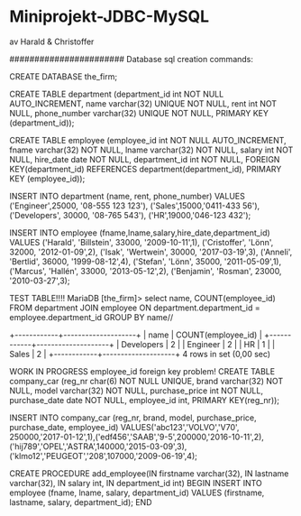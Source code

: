 # Miniprojekt-JDBC-MySQL
av Harald & Christoffer

#######################
Database sql creation commands:

CREATE DATABASE the_firm;

CREATE TABLE department (department_id int NOT NULL AUTO_INCREMENT, name varchar(32) 
UNIQUE NOT NULL, rent int NOT NULL, phone_number varchar(32) UNIQUE NOT NULL, PRIMARY 
KEY (department_id));

CREATE TABLE employee (employee_id int NOT NULL AUTO_INCREMENT, fname varchar(32) NOT NULL, lname varchar(32) NOT NULL, salary int NOT NULL, hire_date date NOT NULL, department_id int NOT NULL, FOREIGN KEY(department_id) REFERENCES department(department_id), PRIMARY KEY (employee_id));


INSERT INTO department (name, rent, phone_number) VALUES ('Engineer',25000, '08-555 123 123'), ('Sales',15000,'0411-433 56'), 
('Developers', 30000, '08-765 543'), ('HR',19000,'046-123 432');

INSERT INTO employee (fname,lname,salary,hire_date,department_id) VALUES   ('Harald', 'Billstein', 33000, '2009-10-11',1), 
  ('Cristoffer', 'Lönn', 32000, '2012-01-09',2),   ('Isak', 'Wertwein', 30000, '2017-03-19',3),   ('Anneli', 'Bertlid', 36000, 
'1999-08-12',4),   ('Stefan', 'Lönn', 35000, '2011-05-09',1), ('Marcus', 'Hallén', 33000, '2013-05-12',2),   ('Benjamin', 'Rosman', 
23000, '2010-03-27',3);


TEST TABLE!!!!
MariaDB [the_firm]> select name, COUNT(employee_id) FROM department JOIN employee ON department.department_id = employee.department_id
 GROUP BY name//

+------------+--------------------+
| name       | COUNT(employee_id) |
+------------+--------------------+
| Developers |                  2 |
| Engineer   |                  2 |
| HR         |                  1 |
| Sales      |                  2 |
+------------+--------------------+
4 rows in set (0,00 sec)



WORK IN PROGRESS employee_id foreign key problem!
CREATE TABLE company_car (reg_nr char(6) NOT NULL UNIQUE, brand varchar(32) NOT NULL, model varchar(32) NOT NULL, purchase_price int 
NOT NULL, purchase_date date NOT NULL, employee_id int, PRIMARY KEY(reg_nr));

INSERT INTO company_car (reg_nr, brand, model, purchase_price, purchase_date, employee_id) VALUES('abc123','VOLVO','V70',
250000,'2017-01-12',1),('edf456','SAAB','9-5',200000,'2016-10-11',2),('hij789','OPEL','ASTRA',140000,'2015-03-09',3),
('klmo12','PEUGEOT','208',107000,'2009-06-19',4);

CREATE PROCEDURE add_employee(IN firstname varchar(32), IN lastname varchar(32), IN salary int, IN department_id int) BEGIN INSERT INTO
 employee (fname, lname, salary, department_id) VALUES (firstname, lastname, salary, department_id); END

